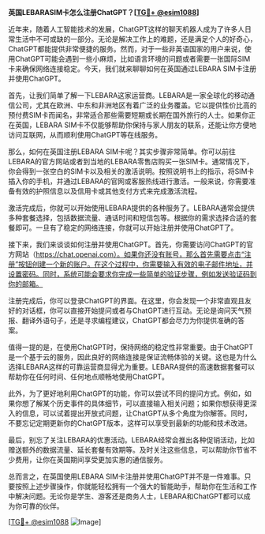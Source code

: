 **英国LEBARASIM卡怎么注册ChatGPT？[[TG💪+ @esim1088](https://t.me/s/esim1088)]**

近年来，随着人工智能技术的发展，ChatGPT这样的聊天机器人成为了许多人日常生活中不可或缺的一部分。无论是解决工作上的难题，还是满足个人的好奇心，ChatGPT都能提供非常便捷的服务。然而，对于一些非英语国家的用户来说，使用ChatGPT可能会遇到一些小麻烦，比如语言环境的问题或者需要一张国际SIM卡来确保网络连接稳定。今天，我们就来聊聊如何在英国通过LEBARA SIM卡注册并使用ChatGPT。

首先，让我们简单了解一下LEBARA这家运营商。LEBARA是一家全球化的移动通信公司，尤其在欧洲、中东和非洲地区有着广泛的业务覆盖。它以提供性价比高的预付费SIM卡而闻名，非常适合那些需要短期或长期在国外旅行的人士。如果你正在英国，LEBARA SIM卡不仅能够帮助你保持与家人朋友的联系，还能让你方便地访问互联网，从而顺利使用ChatGPT等在线服务。

那么，如何在英国注册LEBARA SIM卡呢？其实步骤非常简单。你可以前往LEBARA的官方网站或者到当地的LEBARA零售店购买一张SIM卡。通常情况下，你会得到一张空白的SIM卡以及相关的激活说明。按照说明书上的指示，将SIM卡插入你的手机，并通过LEBARA的官网或客服热线进行激活。一般来说，你需要准备有效的护照信息以及信用卡或其他支付方式来完成激活流程。

激活完成后，你就可以开始使用LEBARA提供的各种服务了。LEBARA通常会提供多种套餐选择，包括数据流量、通话时间和短信包等。根据你的需求选择合适的套餐即可。一旦有了稳定的网络连接，你就可以开始注册并使用ChatGPT了。

接下来，我们来谈谈如何注册并使用ChatGPT。首先，你需要访问ChatGPT的官方网站（https://chat.openai.com）。如果你还没有账号，那么首先需要点击“注册”按钮创建一个新的账户。在这个过程中，你需要输入有效的电子邮件地址，并设置密码。同时，系统可能会要求你完成一些简单的验证步骤，例如发送验证码到你的邮箱。

注册完成后，你可以登录ChatGPT的界面。在这里，你会发现一个非常直观且友好的对话框，你可以直接开始提问或者与ChatGPT进行互动。无论是询问天气预报、翻译外语句子，还是寻求编程建议，ChatGPT都会尽力为你提供准确的答案。

值得一提的是，在使用ChatGPT时，保持网络的稳定性非常重要。由于ChatGPT是一个基于云的服务，因此良好的网络连接是保证流畅体验的关键。这也是为什么选择LEBARA这样的可靠运营商显得尤为重要。LEBARA提供的高速数据套餐可以帮助你在任何时间、任何地点顺畅地使用ChatGPT。

此外，为了更好地利用ChatGPT的功能，你可以尝试不同的提问方式。例如，如果你想了解某个历史事件的具体细节，可以直接输入相关问题；如果你想获得更深入的信息，可以试着提出开放式问题，让ChatGPT从多个角度为你解答。同时，不要忘记定期更新你的ChatGPT版本，这样可以享受到最新的功能和技术改进。

最后，别忘了关注LEBARA的优惠活动。LEBARA经常会推出各种促销活动，比如赠送额外的数据流量、延长套餐有效期等。及时关注这些信息，可以帮助你节省不少费用，让你在英国期间享受更加实惠的通信服务。

总而言之，在英国使用LEBARA SIM卡注册并使用ChatGPT并不是一件难事。只要按照上述步骤操作，你就能轻松拥有一个强大的智能助手，帮助你在生活和工作中解决问题。无论你是学生、游客还是商务人士，LEBARA和ChatGPT都可以成为你可靠的伙伴。

[[TG💪+ @esim1088](https://t.me/s/esim1088) ![Image](https://i.postimg.cc/4NQfJmqS/Snipaste-2025-05-13-00-14-12.png)]
